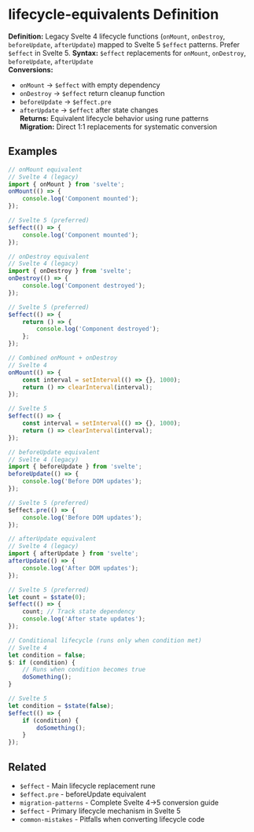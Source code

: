 # lifecycle-equivalents Definition

**Definition:** Legacy Svelte 4 lifecycle functions (`onMount`,
`onDestroy`, `beforeUpdate`, `afterUpdate`) mapped to Svelte 5
`$effect` patterns. Prefer `$effect` in Svelte 5. **Syntax:**
`$effect` replacements for `onMount`, `onDestroy`, `beforeUpdate`,
`afterUpdate`  
**Conversions:**

- `onMount` → `$effect` with empty dependency
- `onDestroy` → `$effect` return cleanup function
- `beforeUpdate` → `$effect.pre`
- `afterUpdate` → `$effect` after state changes  
  **Returns:** Equivalent lifecycle behavior using rune patterns  
  **Migration:** Direct 1:1 replacements for systematic conversion

## Examples

```ts
// onMount equivalent
// Svelte 4 (legacy)
import { onMount } from 'svelte';
onMount(() => {
	console.log('Component mounted');
});

// Svelte 5 (preferred)
$effect(() => {
	console.log('Component mounted');
});

// onDestroy equivalent
// Svelte 4 (legacy)
import { onDestroy } from 'svelte';
onDestroy(() => {
	console.log('Component destroyed');
});

// Svelte 5 (preferred)
$effect(() => {
	return () => {
		console.log('Component destroyed');
	};
});

// Combined onMount + onDestroy
// Svelte 4
onMount(() => {
	const interval = setInterval(() => {}, 1000);
	return () => clearInterval(interval);
});

// Svelte 5
$effect(() => {
	const interval = setInterval(() => {}, 1000);
	return () => clearInterval(interval);
});

// beforeUpdate equivalent
// Svelte 4 (legacy)
import { beforeUpdate } from 'svelte';
beforeUpdate(() => {
	console.log('Before DOM updates');
});

// Svelte 5 (preferred)
$effect.pre(() => {
	console.log('Before DOM updates');
});

// afterUpdate equivalent
// Svelte 4 (legacy)
import { afterUpdate } from 'svelte';
afterUpdate(() => {
	console.log('After DOM updates');
});

// Svelte 5 (preferred)
let count = $state(0);
$effect(() => {
	count; // Track state dependency
	console.log('After state updates');
});

// Conditional lifecycle (runs only when condition met)
// Svelte 4
let condition = false;
$: if (condition) {
	// Runs when condition becomes true
	doSomething();
}

// Svelte 5
let condition = $state(false);
$effect(() => {
	if (condition) {
		doSomething();
	}
});
```

## Related

- `$effect` - Main lifecycle replacement rune
- `$effect.pre` - beforeUpdate equivalent
- `migration-patterns` - Complete Svelte 4→5 conversion guide
- `$effect` - Primary lifecycle mechanism in Svelte 5
- `common-mistakes` - Pitfalls when converting lifecycle code

